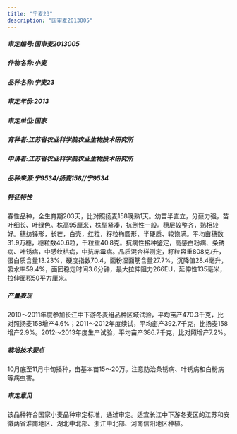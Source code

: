 ```yaml
---
title: "宁麦23"
description: "国审麦2013005"
---
```

##### 审定编号:国审麦2013005

##### 作物名称:小麦

##### 品种名称:宁麦23

##### 审定年份:2013

##### 审定单位:国家

##### 育种者:江苏省农业科学院农业生物技术研究所

##### 申请者:江苏省农业科学院农业生物技术研究所

##### 品种来源:宁9534/扬麦158//宁9534

##### 特征特性
春性品种，全生育期203天，比对照扬麦158晚熟1天。幼苗半直立，分蘖力强，苗叶细长、叶绿色。株高95厘米，株型紧凑，抗倒性一般。穗层较整齐，熟相较好。穗纺锤形，长芒，白壳，红粒，籽粒椭圆形、半硬质、较饱满。平均亩穗数31.9万穗，穗粒数40.6粒，千粒重40.8克。抗病性接种鉴定，高感白粉病、条锈病、叶锈病，中感纹枯病，中抗赤霉病。品质混合样测定，籽粒容重808克/升，蛋白质含量13.23%，硬度指数70.4，面粉湿面筋含量27.7%，沉降值28.4毫升，吸水率59.4%，面团稳定时间3.6分钟，最大拉伸阻力266EU，延伸性135毫米，拉伸面积50平方厘米。

##### 产量表现
2010～2011年度参加长江中下游冬麦组品种区域试验，平均亩产470.3千克，比对照扬麦158增产4.6%；2011～2012年度续试，平均亩产392.7千克，比扬麦158增产2.9%。2012～2013年度生产试验，平均亩产386.7千克，比对照增产7.2%。

##### 栽培技术要点
10月底至11月中旬播种，亩基本苗15～20万。注意防治条锈病、叶锈病和白粉病等病虫害。

##### 审定意见
该品种符合国家小麦品种审定标准，通过审定。适宜长江中下游冬麦区的江苏和安徽两省淮南地区、湖北中北部、浙江中北部、河南信阳地区种植。
